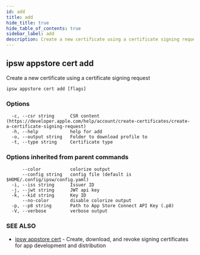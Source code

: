 ```yaml
---
id: add
title: add
hide_title: true
hide_table_of_contents: true
sidebar_label: add
description: Create a new certificate using a certificate signing request
---
```

## ipsw appstore cert add

Create a new certificate using a certificate signing request

```
ipsw appstore cert add [flags]
```

### Options

```
  -c, --csr string      CSR content (https://developer.apple.com/help/account/create-certificates/create-a-certificate-signing-request)
  -h, --help            help for add
  -o, --output string   Folder to download profile to
  -t, --type string     Certificate type
```

### Options inherited from parent commands

```
      --color           colorize output
      --config string   config file (default is $HOME/.config/ipsw/config.yaml)
  -i, --iss string      Issuer ID
  -j, --jwt string      JWT api key
  -k, --kid string      Key ID
      --no-color        disable colorize output
  -p, --p8 string       Path to App Store Connect API Key (.p8)
  -V, --verbose         verbose output
```

### SEE ALSO

* [ipsw appstore cert](/docs/cli/ipsw/appstore/cert)	 - Create, download, and revoke signing certificates for app development and distribution

